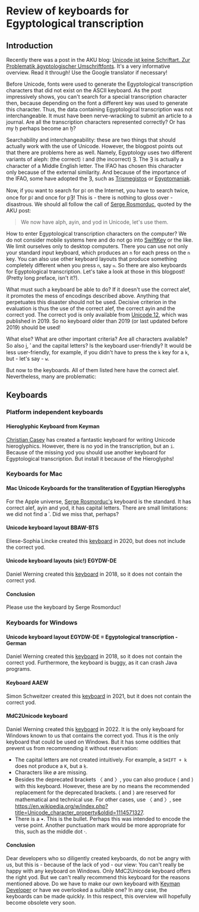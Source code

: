 # Review of keyboards for Egyptological transcription

## Introduction

Recently there was a post in the AKU blog: [Unicode ist keine Schriftart. Zur Problematik ägyptologischer Umschriftfonts](https://aku.hypotheses.org/3063). It's a very informative overview. Read it through! Use the Google translator if necessary!

Before Unicode, fonts were used to generate the Egyptological transcription characters that did not exist on the ASCII keyboard. As the post impressively shows, you can't search for a special transcription character then, because depending on the font a different key was used to generate this character. Thus, the data containing Egyptological transcription was not interchangeable. It must have been nerve-wracking to submit an article to a journal. Are all the transcription characters represented correctly? Or has my ḥ perhaps become an ḫ?

Searchability and interchangeability: these are two things that should actually work with the use of Unicode. However, the blogpost points out that there are problems here as well. Namely, Egyptology uses two different variants of aleph: (the correct) ꜣ and (the incorrect) Ȝ. The Ȝ is actually a character of a Middle English letter. The IFAO has chosen this character only because of the external similarity. And because of the importance of the IFAO, some have adopted the Ȝ, such as [Trismegistos](https://www.trismegistos.org/) or [Egyptomaniak](http://www.egyptomaniak.gr/Egyptian%20Texts.htm).

Now, if you want to search for pꜣ on the Internet, you have to search twice, once for pꜣ and once for pȜ! This is - there is nothing to gloss over - disastrous. We should all follow the call of [Serge Rosmorduc](https://github.com/rosmord/mac_transliteration_keyboards/#why-no-ifao-compatible-keyboard), quoted by the AKU post:

> We now have alph, ayin, and yod in Unicode, let's use them.

How to enter Egyptological transcription characters on the computer? We do not consider mobile systems here and do not go into [SwiftKey](https://en.wikipedia.org/w/index.php?title=Microsoft_SwiftKey&oldid=1116163978) or the like. We limit ourselves only to desktop computers. There you can use not only your standard input keyboard, which produces an ``n`` for each press on the ``n`` key. You can also use other keyboard layouts that produce something completely different when you press ``n``, say ``ⲛ``. So there are also keyboards for Egyptological transcription. Let's take a look at those in this blogpost! (Pretty long preface, isn't it?).

What must such a keyboard be able to do? If it doesn't use the correct alef, it promotes the mess of encodings described above. Anything that perpetuates this disaster should not be used. Decisive criterion in the evaluation is thus the use of the correct alef, the correct ayin and the correct yod. The correct yod is only available from [Unicode 12](https://unicode.org/versions/Unicode12.0.0/), which was published in 2019. So no keyboard older than 2019 (or last updated before 2019) should be used!

What else? What are other important criteria? Are all characters available? So also i̯, ʾ and the capital letters? Is the keyboard user-friendly? It would be less user-friendly, for example, if you didn't have to press the ``k`` key for a ``k``, but - let's say - ``w``.

But now to the keyboards. All of them listed here have the correct alef. Nevertheless, many are problematic:

## Keyboards

### Platform independent keyboards

#### Hieroglyphic Keyboard from Keyman 

[Christian Casey](https://help.keyman.com/keyboard/hieroglyphic/1.4/hieroglyphic) has created a fantastic keyboard for writing Unicode hieroglyphics. However, there is no yod in the transcription, but an ``i``. Because of the missing yod you should use another keyboard for Egyptological transcription. But install it because of the Hieroglyphs!

### Keyboards for Mac

#### Mac Unicode Keyboards for the transliteration of Egyptian Hieroglyphs
For the Apple universe, [Serge Rosmorduc's](https://github.com/rosmord/mac_transliteration_keyboards) keyboard is the standard. It has correct alef, ayin and yod, it has capital letters. There are small limitations: we did not find a ʾ. Did we miss that, perhaps?

#### Unicode keyboard layout BBAW-BTS
Eliese-Sophia Lincke created this [keyboard](https://www.archaeologie.hu-berlin.de/de/aknoa/service/links/links) in 2020, but does not include the correct yod.

#### Unicode keyboard layouts (sic!) EGYDW-DE
Daniel Werning created this [keyboard](https://www.archaeologie.hu-berlin.de/de/aknoa/service/links/links) in 2018, so it does not contain the correct yod.

#### Conclusion
Please use the keyboard by Serge Rosmorduc!

### Keyboards for Windows

#### Unicode keyboard layout EGYDW-DE = Egyptological transcription - German
Daniel Werning created this [keyboard](https://www.archaeologie.hu-berlin.de/de/aknoa/service/links/links) in 2018, so it does not contain the correct yod. Furthermore, the keyboard is buggy, as it can crash Java programs.

#### Keyboard AAEW
Simon Schweitzer created this [keyboard](https://github.com/thesaurus-linguae-aegyptiae/keyboard-unicode-transliteration) in 2021, but it does not contain the correct yod.

#### MdC2Unicode keyboard
Daniel Werning created this [keyboard](https://github.com/thesaurus-linguae-aegyptiae/keyboard-mdc2unicode) in 2022. It is the only keyboard for Windows known to us that contains the correct yod. Thus it is the only keyboard that could be used on Windows. But it has some oddities that prevent us from recommending it without reservation:

* The capital letters are not created intuitively. For example, a ``SHIFT + k`` does not produce a ``K``, but a ``ḳ``.
* Characters like ø are missing.
* Besides the deprecated brackets 〈 and 〉, you can also produce ⟨ and ⟩ with this keyboard. However, these are by no means the recommended replacement for the deprecated brackets. ⟨ and ⟩ are reserved for mathematical and technical use. For other cases, use 〈 and 〉, see <https://en.wikipedia.org/w/index.php?title=Unicode_character_property&oldid=1114571327>.
* There is a •. This is the bullet. Perhaps this was intended to encode the verse point. Another punctuation mark would be more appropriate for this, such as the middle dot ·.

#### Conclusion

Dear developers who so diligently created keyboards, do not be angry with us, but this is - because of the lack of yod - our view: You can't really be happy with any keyboard on Windows. Only MdC2Unicode keyboard offers the right yod. But we can't really recommend this keyboard for the reasons mentioned above. Do we have to make our own keyboard with [Keyman Developer](https://keyman.com/developer/) or have we overlooked a suitable one? In any case, the keyboards can be made quickly. In this respect, this overview will hopefully become obsolete very soon.
